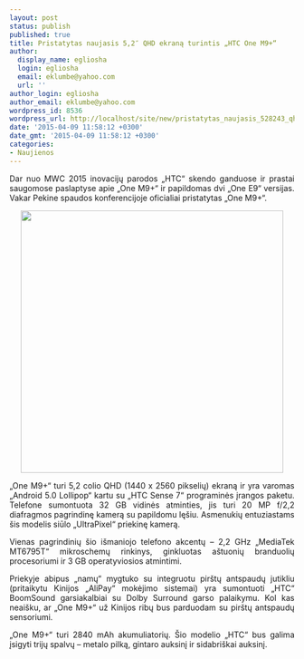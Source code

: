 ```yaml
---
layout: post
status: publish
published: true
title: Pristatytas naujasis 5,2″ QHD ekraną turintis „HTC One M9+“
author:
  display_name: egliosha
  login: egliosha
  email: eklumbe@yahoo.com
  url: ''
author_login: egliosha
author_email: eklumbe@yahoo.com
wordpress_id: 8536
wordpress_url: http://localhost/site/new/pristatytas_naujasis_528243_qhd_ekrana_turintis_htc_one_m9/
date: '2015-04-09 11:58:12 +0300'
date_gmt: '2015-04-09 11:58:12 +0300'
categories:
- Naujienos
---
```

<p style="text-align: justify;">
	Dar nuo MWC 2015 inovacijų parodos &bdquo;HTC&ldquo; skendo ganduose ir prastai saugomose paslaptyse apie &bdquo;One M9+&ldquo; ir papildomas dvi &bdquo;One E9&ldquo; versijas. Vakar Pekine spaudos konferencijoje oficialiai pristatytas &bdquo;One M9+&ldquo;.</p>
<p style="text-align: center;">
	<a href="http://technews.lt/userfiles/HTC one M9+.JPG"><img alt="" src="http://technews.lt/userfiles/HTC one M9+.JPG" style="width: 464px; height: 463px;" /></a></p>
<p style="text-align: justify;">
	&bdquo;One M9+&ldquo; turi 5,2 colio QHD (1440 x 2560 pikselių) ekraną ir yra varomas &bdquo;Android 5.0 Lollipop&ldquo; kartu su &bdquo;HTC Sense 7&ldquo; programinės įrangos paketu. Telefone sumontuota 32 GB vidinės atminties, jis turi 20 MP f/2,2 diafragmos pagrindinę kamerą su papildomu lę&scaron;iu. Asmenukių entuziastams &scaron;is modelis siūlo &bdquo;UltraPixel&ldquo; priekinę kamerą. &nbsp;</p>
<p style="text-align: justify;">
	Vienas pagrindinių &scaron;io i&scaron;maniojo telefono akcentų &ndash; 2,2 GHz &bdquo;MediaTek MT6795T&ldquo; mikroschemų rinkinys, ginkluotas a&scaron;tuonių branduolių procesoriumi ir 3 GB operatyviosios atmintimi.</p>
<p style="text-align: justify;">
	Priekyje abipus &bdquo;namų&ldquo; mygtuko su integruotu pir&scaron;tų antspaudų jutikliu (pritaikytu Kinijos &bdquo;AliPay&ldquo; mokėjimo sistemai) yra sumontuoti &bdquo;HTC&ldquo; BoomSound garsiakalbiai su Dolby Surround garso palaikymu. Kol kas neai&scaron;ku, ar &bdquo;One M9+&ldquo; už Kinijos ribų bus parduodam su pir&scaron;tų antspaudų sensoriumi.</p>
<p style="text-align: justify;">
	&bdquo;One M9+&ldquo; turi 2840 mAh akumuliatorių. &Scaron;io modelio &bdquo;HTC&ldquo; bus galima įsigyti trijų spalvų &ndash; metalo pilką, gintaro auksinį ir sidabri&scaron;kai auksinį. &nbsp;</p>

